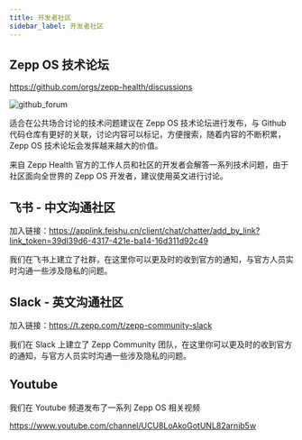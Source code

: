 ```yaml
---
title: 开发者社区
sidebar_label: 开发者社区
---
```


## Zepp OS 技术论坛

https://github.com/orgs/zepp-health/discussions

![github_forum](/img/docs/guides/community/github_forum.jpg)

适合在公共场合讨论的技术问题建议在 Zepp OS 技术论坛进行发布，与 Github 代码仓库有更好的关联，讨论内容可以标记，方便搜索，随着内容的不断积累，Zepp OS 技术论坛会发挥越来越大的价值。

来自 Zepp Health 官方的工作人员和社区的开发者会解答一系列技术问题，由于社区面向全世界的 Zepp OS 开发者，建议使用英文进行讨论。

## 飞书 - 中文沟通社区

加入链接：https://applink.feishu.cn/client/chat/chatter/add_by_link?link_token=39dl39d6-4317-421e-ba14-16d311d92c49

我们在飞书上建立了社群，在这里你可以更及时的收到官方的通知，与官方人员实时沟通一些涉及隐私的问题。

## Slack - 英文沟通社区

加入链接：https://t.zepp.com/t/zepp-community-slack

我们在 Slack 上建立了 Zepp Community 团队，在这里你可以更及时的收到官方的通知，与官方人员实时沟通一些涉及隐私的问题。

## Youtube

我们在 Youtube 频道发布了一系列 Zepp OS 相关视频

https://www.youtube.com/channel/UCU8LoAkoGotUNL82arnib5w
